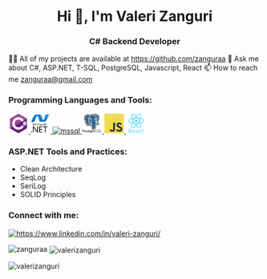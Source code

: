 <h1 align="center">Hi 👋, I'm Valeri Zanguri</h1>
<h3 align="center">C# Backend Developer</h3>

👨‍💻 All of my projects are available at https://github.com/zanguraa
💬 Ask me about C#, ASP.NET, T-SQL, PostgreSQL, Javascript, React
📫 How to reach me zanguraa@gmail.com

<h3 align="left">Programming Languages and Tools:</h3>
<p align="left">
  <a href="https://docs.microsoft.com/en-us/dotnet/csharp/" target="_blank" rel="noreferrer">
    <img src="https://raw.githubusercontent.com/devicons/devicon/master/icons/csharp/csharp-original.svg" alt="csharp" width="40" height="40"/>
  </a>
  <a href="https://dotnet.microsoft.com/" target="_blank" rel="noreferrer">
    <img src="https://raw.githubusercontent.com/devicons/devicon/master/icons/dot-net/dot-net-original-wordmark.svg" alt="dotnet" width="40" height="40"/>
  </a>
  <a href="https://www.microsoft.com/en-us/sql-server" target="_blank" rel="noreferrer">
    <img src="https://www.svgrepo.com/show/303229/microsoft-sql-server-logo.svg" alt="mssql" width="40" height="40"/>
  </a>
  <a href="https://www.postgresql.org" target="_blank" rel="noreferrer">
    <img src="https://raw.githubusercontent.com/devicons/devicon/master/icons/postgresql/postgresql-original-wordmark.svg" alt="postgresql" width="40" height="40"/>
  </a>
  <a href="https://developer.mozilla.org/en-US/docs/Web/JavaScript" target="_blank" rel="noreferrer">
    <img src="https://raw.githubusercontent.com/devicons/devicon/master/icons/javascript/javascript-original.svg" alt="javascript" width="40" height="40"/>
  </a>
  <a href="https://reactjs.org/" target="_blank" rel="noreferrer">
    <img src="https://raw.githubusercontent.com/devicons/devicon/master/icons/react/react-original-wordmark.svg" alt="react" width="40" height="40"/>
  </a>
</p>
<h3 align="left">ASP.NET Tools and Practices:</h3>
<ul>
  <li>Clean Architecture</li>
  <li>SeqLog</li>
  <li>SeriLog</li>
  <li>SOLID Principles</li>
</ul>
<h3 align="left">Connect with me:</h3>
<p align="left">
  <a href="https://www.linkedin.com/in/valeri-zanguri/" target="blank">
    <img align="center" src="https://raw.githubusercontent.com/rahuldkjain/github-profile-readme-generator/master/src/images/icons/Social/linked-in-alt.svg" alt="https://www.linkedin.com/in/valeri-zanguri/" height="30" width="40" />
  </a>
</p>
<p>
  <img align="left" src="https://github-readme-stats.vercel.app/api/top-langs?username=zanguraa&show_icons=true&locale=en&layout=compact" alt="zanguraa" />
</p>
<p>
  &nbsp;<img align="center" src="https://github-readme-stats.vercel.app/api?username=zanguraa&show_icons=true&locale=en" alt="valerizanguri" />
</p>
<p>
  <img align="center" src="https://github-readme-streak-stats.herokuapp.com/?user=zanguraa&" alt="valerizanguri" />
</p>
